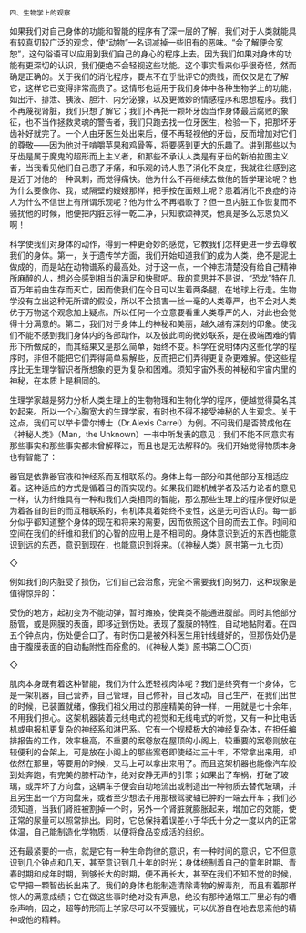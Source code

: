     四、生物学上的观察 

   如果我们对自己身体的功能和智能的程序有了深一层的了解，我们对于人类就能具有较真切较广泛的观念，使“动物”一名词减掉一些旧有的恶味。“会了解便会宽恕”，这句俗语可以应用到我们自己的身心的程序上去。因为我们如果对身体的功能有更深切的认识，我们便绝不会轻视这些功能。这个事实看来似乎很奇怪，然而确是正确的。关于我们的消化程序，要点不在乎批评它的贵贱，而仅仅是在了解它，这样它已变得非常高贵了。这情形也适用于我们身体中各种生物学上的功能，如出汗、排泄、胰液、胆汁、内分泌腺，以及更微妙的情感程序和思想程序。我们不再蔑视肾脏，我们只想了解它；我们不再把一颗坏牙齿当作身体最后腐败的象征，也不当作拯救灵魂的警告者，我们只跑去找一位牙医生，检验一下，把那坏牙齿补好就完了。一个人由牙医生处出来后，便不再轻视他的牙齿，反而增加对它们的尊敬——因为他对于啃嚼苹果和鸡骨等，将要感到更大的乐趣了。讲到那些以为牙齿是属于魔鬼的超形而上主义者，和那些不承认人类是有牙齿的新柏拉图主义者，当我看见他们自己患了牙痛，和乐观的诗人患了消化不良症，我就往往感到这是近于对他的一种讽刺，而觉得痛快。他为什么不再继续去做他的哲学理论呢？他为什么要像你、我，或隔壁的嫂嫂那样，把手按在面颊上呢？患着消化不良症的诗人为什么不信世上有所谓乐观呢？他为什么不再唱歌了？但一旦内脏工作恢复而不骚扰他的时候，他便把内脏忘得一乾二净，只知歌颂神灵，他真是多么忘恩负义啊！

   科学使我们对身体的动作，得到一种更奇妙的感觉，它教我们怎样更进一步去尊敬我们的身体。第一，关于遗传学方面，我们开始知道我们的成为人类，绝不是泥土做成的，而是站在动物谱系的最高处。对于这一点，一个神志清楚没有给自己精神所麻醉的人，想必会感到相当的满足和快慰吧。我的意思并不是说，“恐龙”特在几百万年前由生存而灭亡，因而使我们在今日可以生着两条腿，在地球上行走。生物学没有立出这种无所谓的假设，所以不会损害一丝一毫的人类尊严，也不会对人类优于万物这个观念加上疑点。所以任何一个立意要看重人类尊严的人，对此也会觉得十分满意的。第二，我们对于身体上的神秘和美丽，越久越有深刻的印象。使我们不能不感到我们身体内的各部动作，以及彼此间的微妙联系，是在极端困难的情形下所做成的，而其结果又是那么简单，始终不变。科学在说明体内这些化学的程序时，非但不能把它们弄得简单易解些，反而把它们弄得更复杂更难解。使这些程序比无生理学智识者所想象的更为复杂和困难。须知宇宙外表的神秘和宇宙内里的神秘，在本质上是相同的。

   生理学家越是努力分析人类生理上的生物物理和生物化学的程序，便越觉得莫名其妙起来。所以一个心胸宽大的生理学家，有时也不得不接受神秘的人生观念。关于这点，我们可以举卡雷尔博士（Dr.Alexis Carrel）为例。不问我们是否赞成他在《神秘人类》（Man，the Unknown）一书中所发表的意见；我们不能不同意实有那些事实和那些事实都未曾解释过，而且也是无法解释的。我们开始觉得物质本身也有智能了：

   器官是依靠器官液和神经系而互相联系的。身体上每一部分和其他部分互相适应着。这种适应的方式是循着目的而实现的。如果我们跟机械学者及活力论者的意见一样，认为纤维具有一种和我们人类相同的智能，那么那些生理上的程序便好似是为着各自的目的而互相联系的，有机体具着始终不变性，这是无可否认的。每一部分似乎都知道整个身体的现在和将来的需要，因而依照这个目的而去工作。时间和空间在我们的纤维和我们的心智的应用上是不相同的。身体意识到近的东西也能意识到远的东西，意识到现在，也能意识到将来。（《神秘人类》原书第一九七页）

   ◇

   例如我们的内脏受了损伤，它们自己会治愈，完全不需要我们的努力，这种现象是值得惊异的：

   受伤的地方，起初变为不能动弹，暂时瘫痪，使粪类不能通进腹部。同时其他部分肠管，或是网膜的表面，即移近到伤处。表现了腹膜的特性，自动地黏附着。在四五个钟点内，伤处便合口了。有时伤口是被外科医生用针线缝好的，但那伤处仍是由于腹膜表面的自动黏附性而痊愈的。（《神秘人类》原书第二〇〇页）

   ◇

   肌肉本身既有着这种智能，我们为什么还轻视肉体呢？我们是终究有一个身体，它是一架机器，自己营养，自己管理，自己修补，自己发动，自己生产，在我们出世的时候，已装置就绪，像我们祖父用过的那座精美的钟一样，一用就是七十余年，不用我们担心。这架机器装着无线电式的视觉和无线电式的听觉，又有一种比电话机或电报机更复杂的神经系和淋巴系。它有一个规模极大的神经复杂体，在担任编排报告的工作，效率极高，不重要的案卷放在屋顶的小阁上，较重要的案卷则放在较便利的台架上，可是放在小阁上的那些案卷即使经过三十年，不常拿出来用，却依然在那里，等要用的时候，又马上可以拿出来用了。而且这架机器也能像汽车般到处奔跑，有完美的膝杆动作，绝对安静无声的引擎；如果出了车祸，打破了玻璃，或弄坏了方向盘，这辆车子便会自动地流出或制造出一种物质去替代玻璃，并且另生出一个方向盘来，或者至少想法子用那根驾驶轴已肿的一端去开车；我们必须知道，当我们肾脏被割掉一个时，另外一个肾脏就膨胀起来，增加它的效能，使正常的尿量可以照常排出。同时，它总保持着误差小于华氏十分之一度以内的正常体温，自己能制造化学物质，以便将食品变成活的组织。

   还有最紧要的一点，就是它有一种生命韵律的意识，有一种时间的意识，它不但意识到几个钟点和几天，甚至意识到几十年的时光；身体统制着自己的童年时期、青春时期和成年时期，到够长大的时期，便不再长大，甚至在我们不知不觉的时候，它早把一颗智齿长出来了。我们的身体也能制造清除毒物的解毒剂，而且有着那样惊人的满意成绩；它在做这些事时绝对没有声息，绝没有那种通常工厂里必有的嘈杂声响，因之，超等的形而上学家尽可以不受骚扰，可以优游自在地去思索他的精神或他的精粹。

